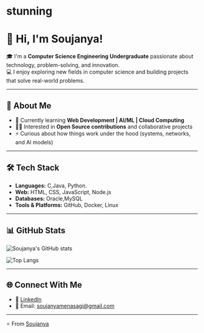 # stunning

# 👋 Hi, I'm Soujanya!  

🎓 I'm a **Computer Science Engineering Undergraduate** passionate about technology, problem-solving, and innovation.  
💻 I enjoy exploring new fields in computer science and building projects that solve real-world problems.  

---

## 🚀 About Me  
- 🌱 Currently learning **Web Development | AI/ML | Cloud Computing**  
- 👨‍💻 Interested in **Open Source contributions** and collaborative projects  
- ⚡ Curious about how things work under the hood (systems, networks, and AI models)  

---

## 🛠️ Tech Stack  
- **Languages:** C,Java, Python.   
- **Web:** HTML, CSS, JavaScript, Node.js  
- **Databases:** Oracle,MySQL   
- **Tools & Platforms:** GitHub, Docker, Linux  

---

## 📊 GitHub Stats  
![Soujanya's GitHub stats](https://github-readme-stats.vercel.app/api?username=Soujanya653&show_icons=true&theme=tokyonight)  

![Top Langs](https://github-readme-stats.vercel.app/api/top-langs/?username=Soujanya653&layout=compact&theme=tokyonight)  

---

## 🌐 Connect With Me  
- 💼 [LinkedIn]([https://www.linkedin.com/](https://www.linkedin.com/in/soujanya-menasagi-49684526a/))  
- 📧 Email: soujanyamenasagi@gmail.com  

---

⭐️ From [Soujanya](https://github.com/Soujanya653)
